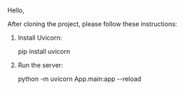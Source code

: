 
Hello,

After cloning the project, please follow these instructions:

1. Install Uvicorn:
   
   pip install uvicorn
   
2. Run the server:
   
   python -m uvicorn App.main:app --reload
